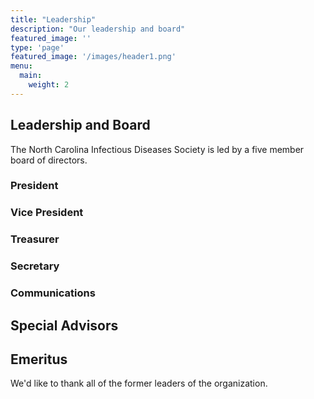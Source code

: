 ```yaml
---
title: "Leadership"
description: "Our leadership and board"
featured_image: ''
type: 'page'
featured_image: '/images/header1.png'
menu:
  main:
    weight: 2
---
```


## Leadership and Board

The North Carolina Infectious Diseases Society is led by a five member board of directors. 

### President 

### Vice President

### Treasurer

### Secretary

### Communications

## Special Advisors

## Emeritus 

We'd like to thank all of the former leaders of the organization.
